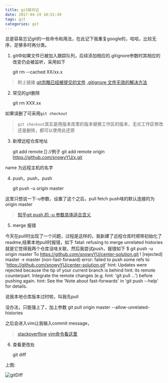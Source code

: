 ```yaml
---
title: git踩坑记
date: 2017-04-19 18:51:39
tags: git
categories: git
---
```


总是容易忘记git的一些命令和用法，在此记下我重复google的，哈哈，比较无序，足够多时再分类。
<!--more-->

1. git中如果文件已被加入跟踪队列，后续添加相应的.gitignore参数时其相应的改变仍会被监听，采用如下

    git rm --cached XX/xx.x

>附上链接
>[git忽略已经被提交的文件](https://segmentfault.com/q/1010000000430426)
>[.gitignore 文件无效的解决方法](http://www.ifeegoo.com/git-code-management-dot-gitignore-file-has-no-effect-solution.html)

2. 常见的git删除

    git rm XXX.xx

如果误删了可采用`git checkout`
>`git checkout`其实是用版本库里的版本替换工作区的版本，无论工作区修改还是删除，都可以使用此还原

3. 新增远程仓库地址

    git add remote [<options>] <name> <url>
    //例子
    git add remote origin https://github.com/snowyYU/x.git

name 为远程主机的名字

4. push，push，push

    git push -u origin master

这里只想说一下-u参数，设置了这个之后，pull fetch push啥的默认连接的为origin master

>[知乎git push 的 -u 参数具体适合含义](https://www.zhihu.com/question/20019419)

5. merge 报错

今天在pull时出现了一个问题，过程是这样的，我新建了远程仓库时顺带初始化了readme,结果本地pull时报错，如下
    fatal: refusing to merge unrelated histories
就是它觉得我两个仓库没啥关联，然后我尝试push，报错如下
    $ git push -u origin master
    To https://github.com/snowyYU/center-solution.git
    ! [rejected]        master -> master (non-fast-forward)
    error: failed to push some refs to 'https://github.com/snowyYU/center-solution.git'
    hint: Updates were rejected because the tip of your current branch is behind
    hint: its remote counterpart. Integrate the remote changes (e.g.
    hint: 'git pull ...') before pushing again.
    hint: See the 'Note about fast-forwards' in 'git push --help' for details.

说我本地仓库版本过时啦，叫我先pull

没办法，只能强上了，加上参数
    git pull origin master --allow-unrelated-histories

之后会进入vim让我输入commit message，
>[stackoverflow](https://stackoverflow.com/questions/37937984/git-refusing-to-merge-unrelated-histories)
>[vim命令看这里](http://www.jianshu.com/p/eae20fcde419)

    
6. 查看更改处

    git diff

上图:

![gitDiff](http://i.imgur.com/QJamb2Z.jpg)

